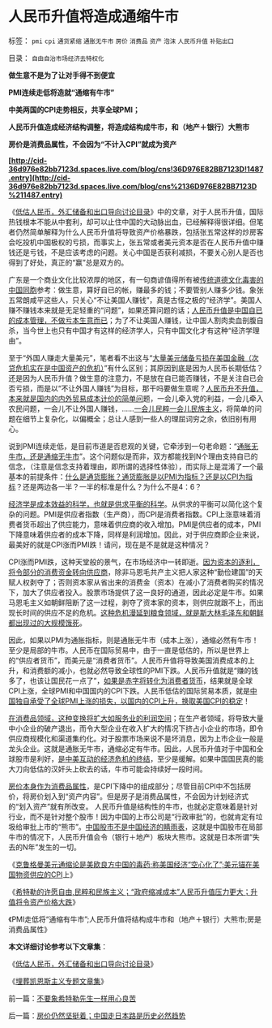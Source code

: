 # 人民币升值将造成通缩牛市

标签： `pmi` `cpi` `通货紧缩` `通胀无牛市` `房价` `消费品` `资产` `泡沫` `人民币升值` `补贴出口` 

目录： `自由自治市场经济去特权化`

**做生意不是为了让对手得不到便宜**

**PMI连续走低将造就“通缩有牛市”**

**中美两国的CPI走势相反，共享全球PMI；**

**人民币升值造成经济结构调整，将造成结构成牛市，和（地产＋银行）大熊市**

**房价是消费品属性，不会因为“不计入CPI”就成为资产**

**[http://cid-36d976e82bb7123d.spaces.live.com/blog/cns!36D976E82BB7123D!1487.entry](http://cid-36d976e82bb7123d.spaces.live.com/blog/cns%2136D976E82BB7123D%211487.entry)**

《[低估人民币，外汇储备和出口导向讨论目录](../../../2010/4/26/低估人民币，外汇储备和出口导向讨论目录.md)》中的文章，对于人民币升值，国际热钱根本不能从中套利，却可以止住中国的大动脉出血，已经解释得很详细。但笔者仍然简单解释为什么人民币升值将导致资产价格暴跌，包括张五常这样的炒房客会吃投机中国极权的亏损，而事实上，张五常或者美元资本是否在人民币升值中赚钱还是亏钱，不是应该考虑的问题。关心中国是否获利减损，不要关心别人是否也得到了好处，真正的“赢”总是双方的。



广东是一个商业文化比较浓厚的地区，有一句商谚值得所有被[传统道德文化毒害的中国同胞](../../../2010/6/11/传统文化等级社会的pK&quot;辩论&quot;.md)参考：做生意，算好自已的帐，赚最多的钱；不要管别人赚多少钱。象张五常朗咸平这些人，只关心“不让美国人赚钱”，真是古怪之极的“经济学”。美国人赚不赚钱本来就是无足轻重的“问题”，如果还算问题的话；[人民币升值是中国自已的成本管理，不做亏本生意而已](../../../2010/4/25/人民币不升值必死！人民币缓慢升值找死！.md)；为了不让美国人赚钱，让中国人割肉卖血剖腹自杀，当今世上也只有中国才有这样的经济学人，只有中国文化才有这种“经济学理由”。

至于“外国人赚走大量美元”，笔者看不出这与“[大量美元储备亏损在美国金融（次贷危机实在是中国资产的危机）](../../../2008/2/28/金融规律注定中国“抄次贷底”将全军覆没.md)”有什么区别；其原因到底是因为人民币长期低估？还是因为人民币升值？做生意的注意力，不是放在自已能否赚钱，不是关注自已会否亏损，而是以“不让外国人赚钱”为目标，那干吗要做生意呢？[人民币升不升值，本来就是国内的内外贸易成本计价的简单问](../../../2010/4/24/人民币低估造成恶性通货膨胀和失业和万亿损失.md)题，一会儿牵入党的利益，一会儿牵入农民问题，一会儿不让外国人赚钱，……[一会儿民粹一会儿民族主义](../../../2008/10/20/民族主义阴谋论不受欢迎.md)，将简单的问题在细节上复杂化，以偏概全；总让人感到一些人的理屈词穷之余，依旧别有用心。



说到PMI连续走低，是目前市道是否悲观的关键，它牵涉到一句老命题：“[通胀无牛市，还是通缩无牛市](../../../2008/8/20/“通胀无牛市”中的反转.md)”。这个问题似是而非，双方都能找到N个理由支持自已的信念，（注意是信念支持着理由，即所谓的选择性体验），而实际上是混淆了一个最基本的前提条件：[什么是通货膨胀？通货膨胀是以PMI为指标？还是以CPI为指标](../../../2010/2/2/经济学中的通胀定义不同.md)？还是两边各一半？一半的标准是什么？为什么不是4：6？

[经济学是成本效益的科学，也就是供求平衡的科学](../../../2009/12/7/经济学中的科学和最朴素的成本效益定律.md)。从供求的平衡可以简化这个复杂的问题。PMI是供应者指数（生产商），而CPI是消费者指数。CPI上涨意味着消费者货币超出了供应能力，意味着供应商的收入增加。PMI是供应者的成本，PMI下降意味着供应者的成本下降，同样是利润增加。因此，对于供应商即企业来说，最美好的就是CPI涨而PMI跌！请问，现在是不是就是这种情况？

CPI涨而PMI跌，这种天堂般的景气，在市场经济中一转即逝。[因为资本的逐利，将令部分的消费资金转向供应商](../../../2009/11/9/“资本逐利”是人类行为第三个次级需求本能.md)，除非马恩毛共产主义把人家这种“勤俭建国”的天赋人权剥夺了；否则资本家从省出来的消费金（资本）在减小了消费者购买的情况下，加大了供应者投入。股票市场提供了这一良好的通道，因此必定是牛市。如果马恩毛主义如朝鲜阻断了这一过程，剥夺了资本家的资本，则供应就跟不上，而出现长时间的供应不足的危机。[这种危机漫延到粮食领域，就是斯大林毛泽东和朝鲜都出现过的大规模饿死](../../../2009/10/16/人为的城市化和人为毁灭工商业城市.md)。

因此，如果以PMI为通胀指标，则是通胀无牛市（成本上涨），通缩必然有牛市！至少是局部的牛市。人民币在国际贸易中，由于一直是低估的，所以是世界上的“供应者货币”，而美元是“消费者货币”。人民币升值将导致美国消费成本的上升，和消费额的减小，也就必然导致全球性的PMI下跌。人民币升值就是“赚的钱多了，也该让国民花一点了”，[如果是赤字将转化为消费者货币](../../../2010/6/21/中国应该升值人民币成为美元逆差国.md)，结果就是全球CPI上涨，全球PMI和中国国内的CPI下跌。人民币低估的国际贸易本质，就是[中国独自承受了全球PMI上涨的损失，以国内的CPI上升，换取美国CPI的稳定](../../../2007/11/26/中国以超出历史所有战争损失的代价背走了世界通胀.md)！

[在消费品领域，这种变换将扩大如服务业的利润空间](../../../2009/11/23/市场经济和服务业成长的生产力条件.md)；在生产者领域，将导致大量中小企业的破产退出，而令大型企业在收入扩大的情况下挤占小企业的市场，即令供应商规模化和渠道集约化。对于股票市场来说不是坏消息，因为上市企业一般是龙头企业。这就是通胀无牛市，通缩必定有牛市。因此，人民币升值对于中国和全球股市是利好，[是中美互动的经济危机的终结](../../../2009/7/29/中美互动的经济危机.md)，至少是缓解。如果中国国民真的能大刀向低估的汉奸头上砍去的话，牛市可能会持续好一段时间。

[房价本身作为消费品属性](../../../2008/11/28/从房价成本结构看经济危机有多致命.md)，是CPI下降中的组成部分；尽管目前CPI中不包括房价，将房价划入到“资产内容”。但是房子是消费品属性，不会因为计划经济式的“划入资产”就有所改变。
人民币升值是结构性的牛市，也就必定意味着是针对行业，而不是针对整个股市！因为中国的上市公司是“行政审批”的，也就肯定有垃圾给审批上市的“熊市”。[中国股市不是中国经济的睛雨表](../../../2010/3/26/中国股市不是经济的晴雨表.md)，这就是中国股市在局部牛市的情况下，人民币升值会令（银行＋地产）板块大熊市。这就是日本所谓“失去的N年”发生的一切。

《[克鲁格曼美元通缩论是美欧良方中国的毒药;称美国经济“空心化了”;美元锚在美国物资供应的CPI](../../../2010/6/29/克鲁格曼和心脏病的中国式疗法.md)上》

《[希特勒的许愿自由,民粹和民族主义；“政府缩减成本”人民币升值压力更大；升值将令资产价格大跌](../../../2010/7/7/不要象希特勒先生一样用心良苦.md)》

《PMI走低将“通缩有牛市”;人民币升值将结构成牛市和（地产＋银行）大熊市;房是消费品属性》

**本文详细讨论参考以下文章集**：

《[低估人民币，外汇储备和出口导向讨论目录](../../../2010/4/26/低估人民币，外汇储备和出口导向讨论目录.md)》

《[埋葬凯恩斯主义专题文章集](../../../2009/9/20/埋葬凯恩斯主义专题文章集.md)》

前一篇：[不要象希特勒先生一样用心良苦](../../../2010/7/7/不要象希特勒先生一样用心良苦.md)

后一篇：[房价仍然坚挺着；中国走日本路是历史必然趋势](../../../2010/7/8/房价仍然坚挺着；中国走日本路是历史必然趋势.md)